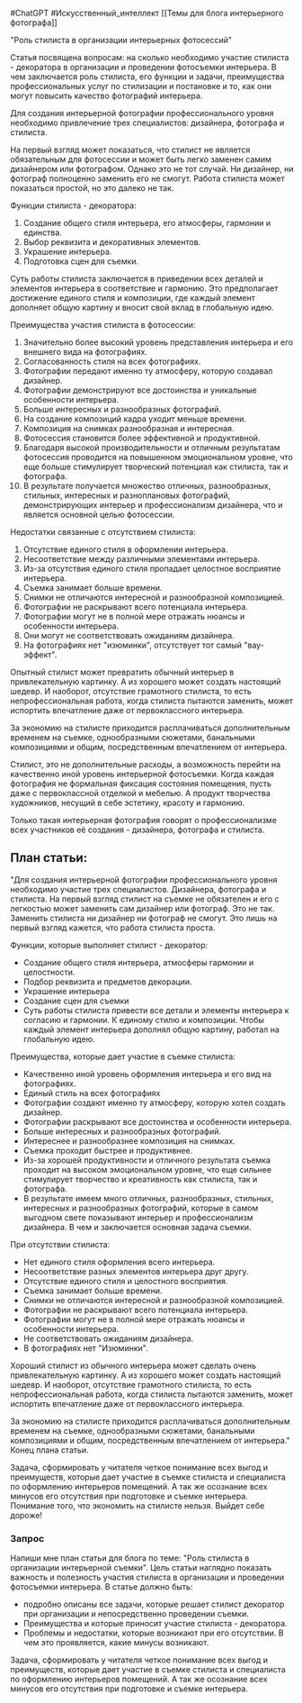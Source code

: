 #ChatGPT #Искусственный_интеллект
[[Темы для блога интерьерного фотографа]]

"Роль стилиста в организации интерьерных фотосессий"

Статья посвящена вопросам: на сколько необходимо участие стилиста - декоратора в организации и проведении фотосъемки интерьера. В чем заключается роль стилиста, его функции и задачи, преимущества профессиональных услуг по стилизации и постановке и то, как они могут повысить качество фотографий интерьера.

Для создания интерьерной фотографии профессионального уровня необходимо привлечение трех специалистов: дизайнера, фотографа и стилиста.

На первый взгляд может показаться, что стилист не является обязательным для фотосессии и может быть легко заменен самим дизайнером или фотографом. Однако это не тот случай. Ни дизайнер, ни фотограф полноценно заменить его не смогут. Работа стилиста может показаться простой, но это далеко не так.

Функции стилиста - декоратора:

1. Создание общего стиля интерьера, его атмосферы, гармонии и единства.
2. Выбор реквизита и декоративных элементов.
3. Украшение интерьера.
4. Подготовка сцен для съемки.

Суть работы стилиста заключается в приведении всех деталей и элементов интерьера в соответствие и гармонию. Это предполагает достижение единого стиля и композиции, где каждый элемент дополняет общую картину и вносит свой вклад в глобальную идею.

Преимущества участия стилиста в фотосессии:

1. Значительно более высокий уровень представления интерьера и его внешнего вида на фотографиях.
2. Согласованность стиля на всех фотографиях.
3. Фотографии передают именно ту атмосферу, которую создавал дизайнер.
4. Фотографии демонстрируют все достоинства и уникальные особенности интерьера.
5. Больше интересных и разнообразных фотографий.
6. На создание композиций кадра уходит меньше времени.
7. Композиция на снимках разнообразная и интересная.
8. Фотосессия становится более эффективной и продуктивной.
9. Благодаря высокой производительности и отличным результатам фотосессия проводится на повышенном эмоциональном уровне, что еще больше стимулирует творческий потенциал как стилиста, так и фотографа.
10. В результате получается множество отличных, разнообразных, стильных, интересных и разноплановых фотографий, демонстрирующих интерьер и профессионализм дизайнера, что и является основной целью фотосессии.

Недостатки связанные с отсутствием стилиста:

1. Отсутствие единого стиля в оформлении интерьера.
2. Несоответствие между различными элементами интерьера.
3. Из-за отсутствия единого стиля пропадает целостное восприятие интерьера.
4. Съемка занимает больше времени.
5. Снимки не отличаются интересной и разнообразной композицией.
6. Фотографии не раскрывают всего потенциала интерьера.
7. Фотографии могут не в полной мере отражать нюансы и особенности интерьера.
8. Они могут не соответствовать ожиданиям дизайнера.
9. На фотографиях нет "изюминки", отсутствует тот самый "вау-эффект".

Опытный стилист может превратить обычный интерьер в привлекательную картинку. А из хорошего может создать настоящий шедевр.
И наоборот, отсутствие грамотного стилиста, то есть непрофессиональная работа, когда стилиста пытаются заменить, может испортить впечатление даже от первоклассного интерьера.

За экономию на стилисте приходится расплачиваться дополнительным временем на съемке, однообразными сюжетами, банальными композициями и общим, посредственным впечатлением от интерьера.

Стилист, это не дополнительные расходы, а возможность перейти на качественно иной уровень интерьерной фотосъемки. Когда каждая фотография не формальная фиксация состояния помещения, пусть даже с первоклассной отделкой и мебелью. А продукт творчества художников, несущий в себе эстетику, красоту и гармонию. 

Только такая интерьерная фотография говорят о профессионализме всех участников её создания - дизайнера, фотографа и стилиста. 


## План статьи:
"Для создания интерьерной фотографии профессионального уровня необходимо участие трех специалистов. Дизайнера, фотографа и стилиста.
На первый взгляд стилист на съемке не обязателен и его с легкостью может заменить сам дизайнер или фотограф.
Это не так. Заменить стилиста ни дизайнер ни фотограф не смогут. Это лишь на первый взгляд кажется, что работа стилиста проста.

Функции, которые выполняет стилист - декоратор:
- Создание общего стиля интерьера, атмосферы гармонии и целостности.
- Подбор реквизита и предметов декорации.
- Украшение интерьера
- Создание сцен для съемки
- Суть работы стилиста привести все детали и элементы интерьера к согласию и гармонии. К единому стилю и композиции. Чтобы каждый элемент интерьера дополнял общую картину, работал на глобальную идею. 


Преимущества, которые дает участие в съемке стилиста:
 - Качественно иной уровень оформления интерьера и его вид на фотографиях.
 - Единый стиль на всех фотографиях
 - Фотографии создают именно ту атмосферу, которую хотел создать дизайнер.
 - Фотографии раскрывают все достоинства и особенности интерьера.
 - Больше интересных и разнообразных фотографий.
 - Интереснее и разнообразнее композиция на снимках.
 -  Съемка проходит быстрее и продуктивнее.
 - Из-за хорошей продуктивности и отличного результата съемка проходит на высоком эмоциональном уровне, что еще сильнее стимулирует творчество и креативность как стилиста, так и фотографа.
 - В результате имеем много отличных, разнообразных, стильных, интересных и разнообразных фотографий, которые в самом выгодном свете показывают интерьер и профессионализм дизайнера. В чем и заключается основная задача съемки.

При отсутствии стилиста:
- Нет единого стиля оформления всего интерьера.
- Несоответствие разных элементов интерьера друг другу.
- Отсутствие единого стиля и целостного восприятия.
- Съемка занимает больше времени.
- Снимки не отличаются интересной и разнообразной композицией.
- Фотографии не раскрывают всего потенциала интерьера.
- Фотографии могут не в полной мере отражать нюансы и особенности интерьера.
- Не соответствовать ожиданиям дизайнера.
- В фотографиях нет "Изюминки".

Хороший стилист из обычного интерьера может сделать очень привлекательную картинку.
А из хорошего может создать настоящий шедевр.
И наоборот, отсутствие грамотного стилиста, то есть непрофессиональная работа, когда стилиста пытаются заменить, может испортить впечатление даже от первоклассного интерьера.

За экономию на стилисте приходится расплачиваться дополнительным временем на съемке, однообразными сюжетами, банальными композициями и общим, посредственным впечатлением от интерьера."
Конец плана статьи.

Задача, сформировать у читателя четкое понимание всех выгод и преимуществ, которые дает участие в съемке стилиста и специалиста по оформлению интерьеров помещений. А так же осознание всех минусов его отсутствия при подготовке и съемке интерьера.
Понимание того, что экономить на стилисте нельзя. Выйдет себе дороже!


### Запрос

Напиши мне план статьи для блога по теме: "Роль стилиста в организации интерьерной съемки".
Цель статьи наглядно показать важность и полезность участия стилиста в организации и проведении фотосъемки интерьера.
В статье должно быть:
- подробно описаны все задачи, которые решает стилист декоратор при организации и непосредственно проведении съемки.
- Преимущества и которые приносит участие стилиста - декоратора.
- Проблемы и недостатки, которые возникают при его отсутствии. В чем это проявляется, какие минусы возникают.

Задача, сформировать у читателя четкое понимание всех выгод и преимуществ, которые дает участие в съемке стилиста и специалиста по оформлению интерьеров помещений. А так же осознание всех минусов его отсутствия при подготовке и съемке интерьера.



